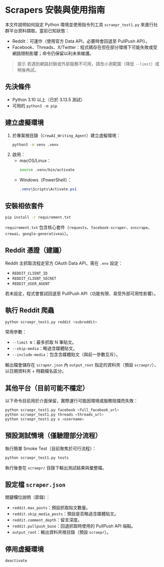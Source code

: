 # Scrapers 安裝與使用指南

本文件說明如何設定 Python 環境並使用指令列工具 `scraepr_test1.py` 來進行社群平台資料擷取。當前已知狀態：

- Reddit：可運作（使用官方 Data API，必要時會回退至 PullPush API）。
- Facebook、Threads、X/Twitter：程式碼存在但在部分環境下可能失敗或受網路限制影響；命令仍保留以利未來維護。

> 提示
> 若遇到網路封鎖或外部服務不可用，請改小測範圍（降低 `--limit`）或稍後再試。

## 先決條件
- Python 3.10 以上（已於 3.13.5 測試）
- 可用的 `python3 -m pip`

## 建立虛擬環境
1. 於專案根目錄（`CrewAI_Writing_Agent`）建立虛擬環境：
   ```bash
   python3 -m venv .venv
   ```
2. 啟用：
   - macOS/Linux：
     ```bash
     source .venv/bin/activate
     ```
   - Windows（PowerShell）：
     ```powershell
     .venv\Scripts\Activate.ps1
     ```

## 安裝相依套件
```bash
pip install -r requirement.txt
```
`requirement.txt` 包含核心套件（`requests`、`facebook-scraper`、`snscrape`、`crewai`、`google-generativeai`）。

## Reddit 憑證（建議）
Reddit 主抓取流程走官方 OAuth Data API，需在 `.env` 設定：
- `REDDIT_CLIENT_ID`
- `REDDIT_CLIENT_SECRET`
- `REDDIT_USER_AGENT`

若未設定，程式會嘗試回退至 PullPush API（功能有限、易受外部可用性影響）。

## 執行 Reddit 爬蟲
```bash
python scraepr_test1.py reddit <subreddit>
```
常用參數：
- `--limit N`：最多抓取 N 筆貼文。
- `--skip-media`：略過含媒體貼文。
- `--include-media`：包含含媒體貼文（與前一參數互斥）。

輸出檔會儲存在 `scraper.json` 內 `output_root` 指定的資料夾（預設 `scraepr/`），以日期資料夾 + 時戳檔名區分。

## 其他平台（目前可能不穩定）
以下命令目前用於介面保留，實際運行可能因環境或服務阻擋而失敗：
```bash
python scraepr_test1.py facebook <full_facebook_url>
python scraepr_test1.py threads <threads_url>
python scraepr_test1.py x <username>
```

## 預設測試情境（僅驗證部分流程）
執行簡單 Smoke Test（目前聚焦於可行流程）：
```bash
python scraepr_test1.py tests
```
執行後會在 `scraepr/` 目錄下輸出測試結果與彙整檔。

## 設定檔 `scraper.json`
關鍵欄位說明（節錄）：
- `reddit.max_posts`：預設抓取貼文數量。
- `reddit.skip_media_posts`：預設是否略過含媒體貼文。
- `reddit.comment_depth`：留言深度。
- `reddit.pullpush_base`：回退抓取時使用的 PullPush API 端點。
- `output_root`：輸出資料夾根目錄（預設 `scraepr`）。

## 停用虛擬環境
```bash
deactivate
```

